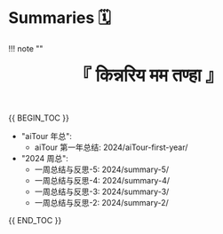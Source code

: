 # Summaries 🗓️

!!! note ""
    <div align="center" style="font-size:32px;font-weight:bold">
        『 किन्नरिय मम तण्हा 』
    </div>
    <br><br>

{{ BEGIN_TOC }}

- "aiTour 年总":
    - aiTour 第一年总结: 2024/aiTour-first-year/
- "2024 周总":
    - 一周总结与反思-5: 2024/summary-5/
    - 一周总结与反思-4: 2024/summary-4/
    - 一周总结与反思-3: 2024/summary-3/
    - 一周总结与反思-2: 2024/summary-2/

{{ END_TOC }}
